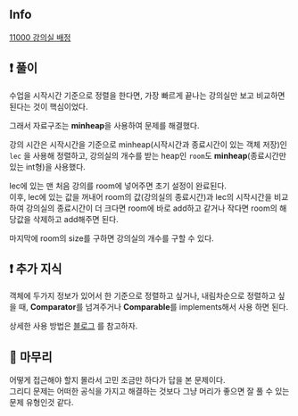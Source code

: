 ## Info

<a href="https://www.acmicpc.net/problem/1461" rel="nofollow">11000 강의실 배정</a>

## ❗ 풀이

수업을 시작시간 기준으로 정렬을 한다면,
가장 빠르게 끝나는 강의실만 보고 비교하면 된다는 것이 핵심이었다.<br/>

그래서 자료구조는 **minheap**을 사용하여 문제를 해결했다.<br/>

강의 시간은 시작시간을 기준으로 minheap(시작시간과 종료시간이 있는 객체 저장)인 `lec` 을 사용해 정렬하고, 강의실의 개수를 받는 heap인 `room`도 **minheap**(종료시간만 있는 int형)을 사용했다.<br/>

lec에 있는 맨 처음 강의를 room에 넣어주면 초기 설정이 완료된다.<br/>
이후, lec에 있는 값을 꺼내어 room의 값(강의실의 종료시간)과 lec의 시작시간을 비교하여
강의실의 종료시간이 더 크다면 room에 바로 add하고 같거나 작다면 room의 해당값을 삭제하고 add해주면 된다.<br/>

마지막에 room의 size를 구하면 강의실의 개수를 구할 수 있다.<br/>


## ❗ 추가 지식

객체에 두가지 정보가 있어서 한 기준으로 정렬하고 싶거나,
내림차순으로 정렬하고 싶을 때, **Comparator**를 넘겨주거나 **Comparable**를 implements해서 사용 
하면 된다.

상세한 사용 방법은
<a href="https://junlab.tistory.com/236" rel="nofollow">블로그</a>
를 참고하자. 

## 🙂 마무리

어떻게 접근해야 할지 몰라서 고민 조금만 하다가 답을 본 문제이다.<br/>
그리디 문제는 어떠한 공식을 가지고 해결하는 것보다 그냥 머리가 좋으면 잘 풀 수 있는 문제 유형인것 같다.<br/>